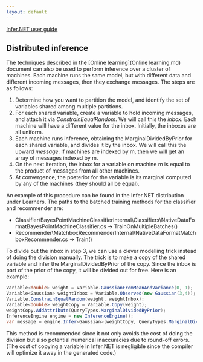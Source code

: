 ```yaml
---
layout: default 
--- 
```

[Infer.NET user guide](index.md)

## Distributed inference

The techniques described in the [Online learning](Online learning.md) document can also be used to perform inference over a cluster of machines. Each machine runs the same model, but with different data and different incoming messages, then they exchange messages. The steps are as follows:

1. Determine how you want to partition the model, and identify the set of variables shared among multiple partitions.
2. For each shared variable, create a variable to hold incoming messages, and attach it via _ConstrainEqualRandom_. We will call this the _inbox_. Each machine will have a different value for the inbox. Initially, the inboxes are all uniform.
3. Each machine runs inference, obtaining the MarginalDividedByPrior for each shared variable, and divides it by the inbox. We will call this the upward _message_. If machines are indexed by m, then we will get an array of messages indexed by m.
4. On the next iteration, the inbox for a variable on machine m is equal to the product of messages from all other machines.
5. At convergence, the posterior for the variable is its marginal computed by any of the machines (they should all be equal).

An example of this procedure can be found in the Infer.NET distribution under Learners. The paths to the batched training methods for the classifier and recommender are:

*   Classifier\\BayesPointMachineClassifierInternal\\Classifiers\\NativeDataFormatBayesPointMachineClassifier.cs -> TrainOnMultipleBatches()
*   Recommender\\MatchboxRecommenderInternal\\NativeDataFormatMatchboxRecommender.cs -> Train()

To divide out the inbox in step 3, we can use a clever modelling trick instead of doing the division manually. The trick is to make a copy of the shared variable and infer the MarginalDividedByPrior of the copy. Since the inbox is part of the prior of the copy, it will be divided out for free. Here is an example: 

```csharp
Variable<double> weight = Variable.GaussianFromMeanAndVariance(0, 1);  
Variable<Gaussian> weightInbox = Variable.Observed(new Gaussian(3,4));  
Variable.ConstrainEqualRandom(weight, weightInbox);  
Variable<double> weightCopy = Variable.Copy(weight);  
weightCopy.AddAttribute(QueryTypes.MarginalDividedByPrior);  
InferenceEngine engine = new InferenceEngine();  
var message = engine.Infer<Gaussian>(weightCopy, QueryTypes.MarginalDividedByPrior);
```

This method is recommended since it not only avoids the cost of doing the division but also potential numerical inaccuracies due to round-off errors. (The cost of copying a variable in Infer.NET is negligible since the compiler will optimize it away in the generated code.)